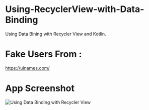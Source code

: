 # Using-RecyclerView-with-Data-Binding
Using Data Bining with Recycler View and Kotlin.

# Fake Users From :
https://uinames.com/

# App Screenshot
![Using Data Binding with Recycler View](https://i.imgur.com/NfGr3oE.png)

